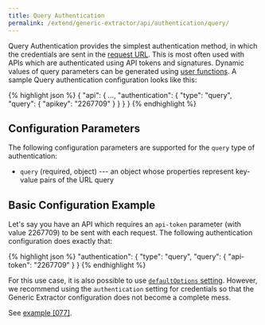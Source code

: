 ```yaml
---
title: Query Authentication
permalink: /extend/generic-extractor/api/authentication/query/
---
```


Query Authentication provides the simplest authentication method, in which
the credentials are sent in the [request URL](/extend/generic-extractor/tutorial/rest#url).
This is most often used with APIs which are authenticated using API tokens and
signatures. Dynamic values of query parameters can be generated using 
[user functions](/extend/generic-extractor/user-functions/). A sample Query authentication configuration looks like this:

{% highlight json %}
{
    "api": {
        ...,
        "authentication": {
            "type": "query",
            "query": {
                "apikey": "2267709"
            }
        }
    }
}
{% endhighlight %}

## Configuration Parameters
The following configuration parameters are supported for the `query` type of authentication:

- `query` (required, object) --- an object whose properties represent key-value pairs of the URL query

## Basic Configuration Example
Let's say you have an API which requires an `api-token` parameter (with value 2267709) to be sent with
each request. The following authentication configuration does exactly that:

{% highlight json %}
"authentication": {
    "type": "query",
    "query": {
        "api-token": "2267709"
    }
}
{% endhighlight %}

For this use case, it is also possible to use [`defaultOptions` setting](/extend/generic-extractor/api/#default-parameters).
However, we recommend using the `authentication` setting for credentials so that the Generic Extractor
configuration does not become a complete mess.

See [example [077]](https://github.com/keboola/generic-extractor/tree/master/doc/examples/077-query-auth).
